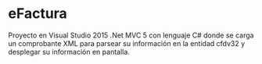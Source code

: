 # eFactura
Proyecto en Visual Studio 2015 .Net MVC 5 con lenguaje C# donde se carga un comprobante XML para parsear su información en la entidad cfdv32 y desplegar su información en pantalla.
